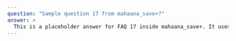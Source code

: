 ```yaml
---
question: "Sample question 17 from mahaana_save+?"
answer: >
  This is a placeholder answer for FAQ 17 inside mahaana_save+. It uses proper YAML block formatting to avoid any parsing issues.
---
```

